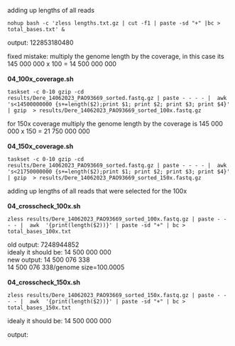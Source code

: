 adding up lengths of all reads
```
nohup bash -c 'zless lengths.txt.gz | cut -f1 | paste -sd "+" |bc > total_bases.txt' & 
```
output: 122853180480



fixed mistake: multiply the genome length by the coverage, in this case its 145 000 000 x 100 = 14 500 000 000<br>
 <br>
**04_100x_coverage.sh**
```
taskset -c 0-10 gzip -cd results/Dere_14062023_PAO93669_sorted.fastq.gz | paste - - - - |  awk 's<14500000000 {s+=length($2);print $1; print $2; print $3; print $4}' | gzip  > results/Dere_14062023_PAO93669_sorted_100x.fastq.gz
```
for 150x coverage multiply the genome length by the coverage is 145 000 000 x 150 = 21 750 000 000 <br>
 <br>
**04_150x_coverage.sh**
                                                                                     
``` 
taskset -c 0-10 gzip -cd results/Dere_14062023_PAO93669_sorted.fastq.gz | paste - - - - |  awk 's<21750000000 {s+=length($2);print $1; print $2; print $3; print $4}' | gzip  > results/Dere_14062023_PAO93669_sorted_150x.fastq.gz
```
adding up lengths of all reads that were selected for the 100x <br>
 <br>
**04_crosscheck_100x.sh**
```
zless results/Dere_14062023_PAO93669_sorted_100x.fastq.gz | paste - - - - |  awk  '{print(length($2))}' | paste -sd "+" | bc > total_bases_100x.txt
```
old output: 7248944852<br>
idealy it should be: 14 500 000 000<br>
new output: 14 500 076 338<br>
14 500 076 338/genome size=100.0005 <br>
 <br>
**04_crosscheck_150x.sh**
```
zless results/Dere_14062023_PAO93669_sorted_150x.fastq.gz | paste - - - - |  awk  '{print(length($2))}' | paste -sd "+" | bc > total_bases_150x.txt
```
idealy it should be: 14 500 000 000<br>

output: 
